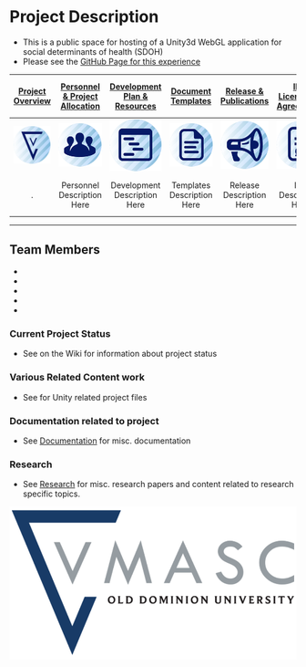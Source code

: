 # Project Description

* This is a public space for hosting of a Unity3d WebGL application for social determinants of health (SDOH)
* Please see the [GitHub Page for this experience](https://vmasc-odu.github.io/SDOH_App/)

| [**Project Overview**](../../wiki) | [**Personnel & Project Allocation**](../../wiki/Personnel-and-project-allocation) | [**Development Plan & Resources**](../../wiki/Development-Plan-&-Resources) | [**Document Templates**](../../wiki/Document-Templates) | [**Release & Publications**](../../wiki/Release-&-Publications) | [**IRB, Licenses, & Agreements**](../../wiki/IRB,-Licenses,-&-Agreements) | [**UX & Human Subjects Information**](../../wiki/UX-&-Human-Subjects-Information) | [**Quality Assurance & Testing**](../../wiki/QA-&-Testing-Standards) |
|:-:|:-:|:-:|:-:|:-:|:-:|:-:|:-:|
| [![Project Overview](./GitHub%20Page/WikiAssets/Overview.png)](../../wiki) | [![Personnel & Project Allocation](./GitHub%20Page/WikiAssets/Personnel.png)](../../wiki/Personnel-and-project-allocation) | [![Development Plan and Resources](./GitHub%20Page/WikiAssets/Development.png)](../../wiki/Development-Plan-&-Resources) | [![Document Templates](./GitHub%20Page/WikiAssets/Templates.png)](../../wiki/Document-Templates) | [![Release & Publications](./GitHub%20Page/WikiAssets/Release.png)](../../wiki/Release-&-Publications) | [![IRB, Licenses, and Agreement](./GitHub%20Page/WikiAssets/Agreements.png)](../../wiki/IRB,-Licenses,-&-Agreements) | [![UX and Human Subjects Research](./GitHub%20Page/WikiAssets/HumanSubjects.png)](../../wiki/UX-&-Human-Subjects-Information) | [![Quality Assurance & Testing](./GitHub%20Page/WikiAssets/Testing.png)](../../wiki/QA-&-Testing-Standards) |
| . | Personnel Description Here | Development Description Here | Templates Description Here | Release Description Here | IRB Description Here | UX/Human Subjects Description Here | Testing Description Here |

***
## Team Members

* []()
* []()
* []()
* []()
* []()


### Current Project Status

* See []() on the Wiki for information about project status

### Various Related Content work

* See []() for Unity related project files

### Documentation related to project

* See [Documentation](/Documentation) for misc. documentation

### Research

* See [Research](/Research) for misc. research papers and content related to research specific topics.

![Vmasc Logo](./GitHub%20Page/WikiAssets/VMASC_Color_Logo.png)
